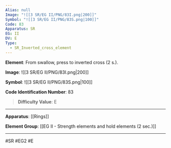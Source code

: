 ```yaml
---
Alias: null
Image: "![[3 SR/EG II/PNG/83I.png|200]]"
Symbol: "![[3 SR/EG II/PNG/83S.png|100]]"
Code: 83
Apparatus: SR
EG: II
DV: E
Type:
  - SR_Inverted_cross_element
---
```

**Element**: From swallow, press to inverted cross (2 s.).

**Image**:
![[3 SR/EG II/PNG/83I.png|200]]

**Symbol**:
![[3 SR/EG II/PNG/83S.png|100]]

**Code Identification Number**: 83

>**Difficulty Value**: E

___
**Apparatus**: [[Rings]]

**Element Group**: [[EG II - Strength elements and hold elements (2 sec.)]]
___
#SR #EG2 #E
